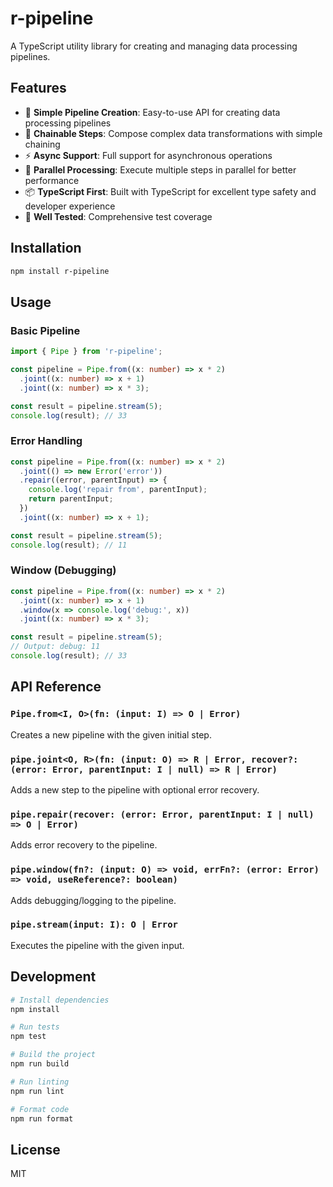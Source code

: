 # r-pipeline

A TypeScript utility library for creating and managing data processing pipelines.

## Features

- 🚀 **Simple Pipeline Creation**: Easy-to-use API for creating data processing pipelines
- 🔗 **Chainable Steps**: Compose complex data transformations with simple chaining
- ⚡ **Async Support**: Full support for asynchronous operations
- 🔄 **Parallel Processing**: Execute multiple steps in parallel for better performance
- 📦 **TypeScript First**: Built with TypeScript for excellent type safety and developer experience
- 🧪 **Well Tested**: Comprehensive test coverage

## Installation

```bash
npm install r-pipeline
```

## Usage

### Basic Pipeline

```typescript
import { Pipe } from 'r-pipeline';

const pipeline = Pipe.from((x: number) => x * 2)
  .joint((x: number) => x + 1)
  .joint((x: number) => x * 3);

const result = pipeline.stream(5);
console.log(result); // 33
```

### Error Handling

```typescript
const pipeline = Pipe.from((x: number) => x * 2)
  .joint(() => new Error('error'))
  .repair((error, parentInput) => {
    console.log('repair from', parentInput);
    return parentInput;
  })
  .joint((x: number) => x + 1);

const result = pipeline.stream(5);
console.log(result); // 11
```

### Window (Debugging)

```typescript
const pipeline = Pipe.from((x: number) => x * 2)
  .joint((x: number) => x + 1)
  .window(x => console.log('debug:', x))
  .joint((x: number) => x * 3);

const result = pipeline.stream(5);
// Output: debug: 11
console.log(result); // 33
```

## API Reference

### `Pipe.from<I, O>(fn: (input: I) => O | Error)`

Creates a new pipeline with the given initial step.

### `pipe.joint<O, R>(fn: (input: O) => R | Error, recover?: (error: Error, parentInput: I | null) => R | Error)`

Adds a new step to the pipeline with optional error recovery.

### `pipe.repair(recover: (error: Error, parentInput: I | null) => O | Error)`

Adds error recovery to the pipeline.

### `pipe.window(fn?: (input: O) => void, errFn?: (error: Error) => void, useReference?: boolean)`

Adds debugging/logging to the pipeline.

### `pipe.stream(input: I): O | Error`

Executes the pipeline with the given input.

## Development

```bash
# Install dependencies
npm install

# Run tests
npm test

# Build the project
npm run build

# Run linting
npm run lint

# Format code
npm run format
```

## License

MIT